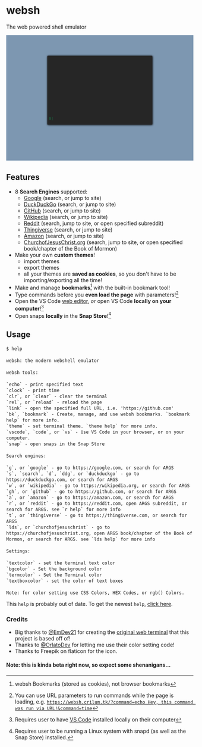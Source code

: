 # websh

The web powered shell emulator

![websh gif](pics/websh-showoff.gif)

## Features
- 8 **Search Engines** supported:
  - [Google](https://google.com) (search, or jump to site)
  - [DuckDuckGo](https://duckduckgo.com) (search, or jump to site)
  - [GitHub](https://github.com) (search, or jump to site)
  - [Wikipedia](https://wikipedia.org) (search, or jump to site)
  - [Reddit](https://reddit.com) (search, jump to site, or open specified subreddit)
  - [Thingiverse](https://thingiverse.com) (search, or jump to site)
  - [Amazon](https://amazon.com) (search, or jump to site)
  - [ChurchofJesusChrist.org](https://churchofjesuschrist.org) (search, jump to site, or open specified book/chapter of the Book of Mormon)
- Make your own **custom themes**!
  - import themes
  - export themes
  - all your themes are **saved as cookies**, so you don't have to be importing/exporting all the time!
- Make and manage **bookmarks**[^1] with the built-in bookmark tool!
- Type commands before you **even load the page** with parameters![^2]
- Open the VS Code [web editor](https://vscode.dev), *or* open VS Code **locally on your computer**![^3]
- Open snaps **locally** in the **Snap Store**![^4]
## Usage
```
$ help

websh: the modern webshell emulator

websh tools:

`echo` - print specified text
`clock` - print time
`clr`, or `clear` - clear the terminal
`rel`, or `reload` - reload the page
`link` - open the specified full URL, i.e. 'https://github.com'
`bk`, `bookmark` - Create, manage, and use websh bookmarks. `bookmark help` for more info.
`theme` - set terminal theme. `theme help` for more info.
`vscode`, `code`, or `vs` - Use VS Code in your browser, or on your computer.
`snap` - open snaps in the Snap Store

Search engines:

`g`, or `google` - go to https://google.com, or search for ARGS
`s`, `search`, `d`, `ddg`, or `duckduckgo` - go to https://duckduckgo.com, or search for ARGS
`w`, or `wikipedia` - go to https://wikipedia.org, or search for ARGS
`gh`, or `github` - go to https://github.com, or search for ARGS
`a`, or `amazon` - go to https://amazon.com, or search for ARGS
`r`, or `reddit` - go to https://reddit.com, open ARGS subreddit, or search for ARGS. see `r help` for more info
`t`, or `thingiverse` - go to https://thingiverse.com, or search for ARGS
`lds`, or `churchofjesuschrist` - go to https://churchofjesuschrist.org, open ARGS book/chapter of the Book of Mormon, or search for ARGS. see `lds help` for more info

Settings:

`textcolor` - set the terminal text color
`bgcolor` - Set the background color
`termcolor` - Set the Terminal color
`textboxcolor` - set the color of text boxes

Note: for color setting use CSS Colors, HEX Codes, or rgb() Colors.
```
This `help` is probably out of date. To get the newest `help`, [click here](https://websh.crilum.tk/?command=help).

### Credits
- Big thanks to [@EmDev21](https://github.com/EmDev21) for creating the [original web terminal](https://github.com/EmDev21/Dollar) that this project is based off of!
- Thanks to [@OrlatoDev](https://github.com/OrlatoDev) for letting me use their color setting code!
- Thanks to Freepik on flaticon for the icon.


#### Note: this is kinda beta right now, so expect some shenanigans...

[^1]: websh Bookmarks (stored as cookies), not browser bookmarks
[^2]: You can use URL parameters to run commands while the page is loading, e.g. [`https://websh.crilum.tk/?command=echo Hey, this command was run via URL!&command=time`](https://websh.crilum.tk/?command=echo%20Hey,%20this%20command%20was%20run%20via%20URL!&command=time)
[^3]: Requires user to have [VS Code](https://code.visualstudio.com) installed locally on their computer
[^4]: Requires user to be running a Linux system with snapd (as well as the Snap Store) installed. 
